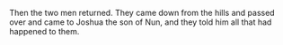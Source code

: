 Then the two men returned. They came down from the hills and passed over and came to Joshua the son of Nun, and they told him all that had happened to them.

